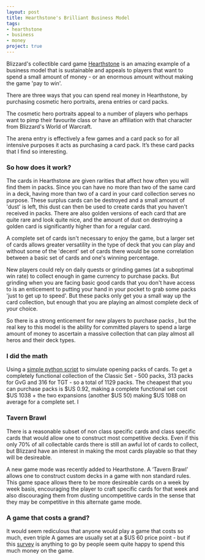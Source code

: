 ```yaml
---
layout: post
title: Hearthstone's Brilliant Business Model
tags:
- hearthstone
- business
- money
project: true
---
```

Blizzard's collectible card game [Hearthstone](https://eu.battle.net/account/download/?style=hearthstone) is an amazing example of a business model that is sustainable and appeals to players that want to spend a small amount of money - or an enormous amount without making the game 'pay to win'.

There are three ways that you can spend real money in Hearthstone, by purchasing cosmetic hero portraits, arena entries or card packs.

The cosmetic hero portraits appeal to a number of players who perhaps want to pimp their favourite class or have an affiliation with that character from Blizzard's World of Warcraft.

The arena entry is effectively a few games and a card pack so for all intensive purposes it acts as purchasing a card pack. It’s these card packs that I find so interesting.

### So how does it work?

The cards in Hearthstone are given rarities that affect how often you will find them in packs. Since you can have no more than two of the same card in a deck, having more than two of a card in your card collection serves no purpose. These surplus cards can be destroyed and a small amount of 'dust' is left, this dust can then be used to create cards that you haven't received in packs. There are also golden versions of each card that are quite rare and look quite nice, and the amount of dust on destroying a golden card is significantly higher than for a regular card.

A complete set of cards isn't necessary to enjoy the game, but a larger set of cards allows greater versatility in the type of deck that you can play and without some of the 'decent' set of cards there would be some correlation between a basic set of cards and one's winning percentage.

New players could rely on daily quests or grinding games (at a suboptimal win rate) to collect enough in game currency to purchase packs. But grinding when you are facing basic good cards that you don't have access to is an enticement to putting your hand in your pocket to grab some packs 'just to get up to speed'. But these packs only get you a small way up the card collection, but enough that you are playing an almost complete deck of your choice.

So there is a strong enticement for new players to purchase packs , but the real key to this model is the ability for committed players to spend a large amount of money to ascertain a massive collection that can play almost all heros and their deck types.

### I did the math

Using a [simple python script](https://github.com/stumacd/hearthstone-pack-opening-simulator) to simulate opening packs of cards. To get a completely functional collection of the Classic Set - 500 packs, 313 packs for GvG and 316 for TGT - so a total of 1129 packs. The cheapest that you can purchase packs is $US 0.92, making a complete functional set cost $US 1038 + the two expansions (another $US 50) making $US 1088 on average for a complete set. I 

### Tavern Brawl

There is a reasonable subset of non class specific cards and class specific cards that would allow one to construct most competitive decks. Even if this only 70% of all collectable cards there is still an awful lot of cards to collect, but Blizzard have an interest in making the most cards playable so that they will be desireable.

A new game mode was recently added to Hearthstone. A ‘Tavern Brawl’ allows one to construct custom decks in a game with non standard rules. This game space allows there to be more desireable cards on a week by week basis, encouraging the player to craft specific cards for that week and also discouraging them from dusting uncompetitive cards in the sense that they may be competitive in this alternate game mode.

### A game that costs a grand?

It would seem rediculous that anyone would play a game that costs so much, even triple A games are usually set at a $US 60 price point - but if this [survey](http://strawpoll.me/3892233/r) is anything to go by people seem quite happy to spend this much money on the game.
